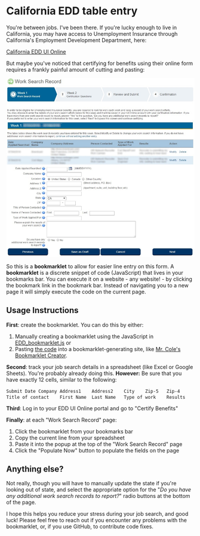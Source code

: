 # California EDD table entry
You're between jobs. I've been there. If you're lucky enough to live in California, you may have access to Unemployment Insurance through California's Employment Development Department, here:

[California EDD UI Online][eddui]

But maybe you've noticed that certifying for benefits using their online form requires a frankly painful amount of cutting and pasting:

![EDD UI Work Search form pic](https://raw.githubusercontent.com/SterlingVix/California_EDD_table_entry/master/EDD_form.jpg)

So this is a **bookmarklet** to allow for easier line entry on this form. A **bookmarklet** is a discrete snippet of code (JavaScript) that lives in your bookmarks bar. You can execute it on a website - any website! - by clicking the bookmark link in the bookmark bar. Instead of navigating you to a new page it will simply execute the code on the current page.

## Usage Instructions
**First**: create the bookmarklet. You can do this by either:
1. Manually creating a bookmarklet using the JavaScript in [EDD_bookmarklet.js][eddbookmarkletjs] or
2. Pasting [the code][eddbookmarkletjs] into a bookmarklet-generating site, like [Mr. Cole's Bookmarklet Creator][bookmarkletcreator].

**Second**: track your job search details in a spreadsheet (like Excel or Google Sheets). You're probably already doing this. **However:** Be sure that you have exactly 12 cells, similar to the following:

    Submit Date	Company	Address1	Address2	City	Zip-5	Zip-4	Title of contact	First Name	Last Name	Type of work	Results

**Third**: Log in to your EDD UI Online portal and go to "Certify Benefits"

**Finally**: at each "Work Search Record" page:
1. Click the bookmarklet from your bookmarks bar
2. Copy the current line from your spreadsheet
3. Paste it into the popup at the top of the "Work Search Record" page
4. Click the "Populate Now" button to populate the fields on the page
 

## Anything else?
Not really, though you will have to manually update the state if you're looking out of state, and select the appropriate option for the "*Do you have any additional work search records to report?*" radio buttons at the bottom of the page.

I hope this helps you reduce your stress during your job search, and good luck! Please feel free to reach out if you encounter any problems with the bookmarklet, or, if you use GitHub, to contribute code fixes.

[//]: # (These are reference links used in the body of this note and get stripped out when the markdown processor does its job)
   [eddui]: <https://ccr.edd.ca.gov/CCR/Pages/Public/ExternalUser/UIOnline.aspx?UserCultureInfo=en-US>
   [eddbookmarkletjs]: <https://raw.githubusercontent.com/SterlingVix/California_EDD_table_entry/master/EDD_bookmarklet.js>
   [bookmarkletcreator]: <http://mrcoles.com/bookmarklet/>
